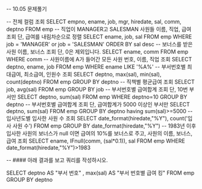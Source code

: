 -- 10.05 문제풀기

-- 전체 컬럼 조회
SELECT empno, ename, job, mgr, hiredate, sal, comm, deptno FROM emp
-- 직업이 MANAGER고 SALESMAN 사원들 이름, 직업, 급여 조회 단, 급여를 내림차순으로 정렬
SELECT ename, job, sal FROM emp WHERE job = 'MANAGER' or job = 'SALESMAN'
ORDER BY sal desc
-- 보너스를 받은 사원 이름, 보너스 조회 단, 0은 제외입니다.
SELECT ename, comm FROM emp WHERE comm
-- 사원이름에 A가 들어간 모든 사원 번호, 이름, 직업 조회
SELECT deptno, ename, job FROM emp WHERE ename LIKE '%A%'
-- 부서번호별 최대급여, 최소급여, 인원수 조회
SELECT deptno, max(sal), min(sal), count(deptno) FROM emp GROUP BY deptno
-- 직책별 평균급여 조회
SELECT job, avg(sal) FROM emp GROUP BY job
-- 부서번호별 급여합계 조회 단, 10번 부서만
SELECT deptno, sum(sal) FROM emp WHERE deptno=10 GROUP BY deptno
-- 부서번호별 급여합계 조회 단, 급여합계가 5000 이상인 부서만
SELECT deptno, sum(sal) FROM emp GROUP BY deptno having sum(sal)>=5000
-- 입사년도별 입사한 사원 수 조회
SELECT date_format(hiredate,"%Y"), count('입사 사원 수') FROM emp GROUP BY date_format(hiredate,"%Y")
-- 1983년 이후 입사한 사원의 보너스가 null 이면 급여의 10%를 보너스로 주고, 사원의 이름, 보너스, 급여 조회
SELECT ename, IFnull(comm, (sal\*0.1)), sal FROM emp WHERE date_format(hiredate,"%Y")>1983

-- #### 아래 결과를 보고 쿼리를 작성하시오.

SELECT deptno AS "부서 번호" , max(sal) AS "부서 번호별 급여 킹" FROM emp GROUP BY deptno

